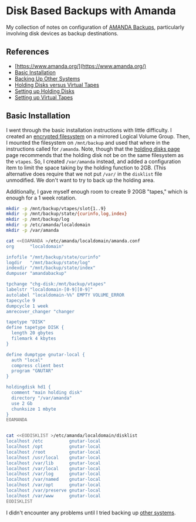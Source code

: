 # Disk Based Backups with Amanda

My collection of notes on configuration of
[AMANDA Backups][amanda], particularly involving disk devices as backup
destinations.

[amanda]: http://www.amanda.org/

## References
- [https://www.amanda.org/](https://www.amanda.org/)
- [Basic Installation][basic]
- [Backing Up Other Systems][remote]
- [Holding Disks versus Virtual Tapes][versus]
- [Setting up Holding Disks][holdingdisks]
- [Setting up Virtual Tapes][virtualtapes]


[basic]: http://wiki.zmanda.com/index.php/GSWA/Build_a_Basic_Configuration
[remote]: http://wiki.zmanda.com/index.php/GSWA/Backing_Up_Other_Systems
[versus]: https://wiki.zmanda.com/index.php/FAQ:Should_I_use_a_holdingdisk_when_the_final_destination_of_the_backup_is_a_virtual_tape%3F
[holdingdisks]: https://www.howtoforge.com/disk-backup-with-amanda-on-debian-lenny#-optional-configure-holding-disks
[virtualtapes]: https://wiki.zmanda.com/index.php/How_To:Set_Up_Virtual_Tapes


## Basic Installation

I went through the basic installation instructions with little
difficulty. I created an [encrypted filesystem][cryptofile] on a
mirrored Logical Volume Group. Then, I mounted the filesystem on
`/mnt/backup` and used that where in the instructions called for
`/amanda`. Note, though that the [holding disks page][holdingdisks]
page recommends that the holding disk not be on the same filesystem as
the `vtapes`. So, I created `/var/amanda` instead, and added a
configuration item to limit the space taking by the holding function to
2GB. (This alternative does require that we not put `/var/` in the
`disklist` file unmodified. We don't want to try to back up the holding
area. 

Additionally, I gave myself enough room to create 9 20GB "tapes," which
is enough for a 1 week rotation.

[cryptofile]: https://github.com/dafydd2277/systemAdmin/blob/master/filesystems/01_lvm_and_luks.md

```bash
mkdir -p /mnt/backup/vtapes/slot{1..9}
mkdir -p /mnt/backup/state/{curinfo,log,index}
mkdir -p /mnt/backup/log
mkdir -p /etc/amanda/localdomain
mkdir -p /var/amanda

cat <<EOAMANDA >/etc/amanda/localdomain/amanda.conf
org 	 "localdomain"

infofile "/mnt/backup/state/curinfo"
logdir   "/mnt/backup/state/log"
indexdir "/mnt/backup/state/index"
dumpuser "amandabackup"

tpchange "chg-disk:/mnt/backup/vtapes"
labelstr "localdomain-[0-9][0-9]"
autolabel "localdomain-%%" EMPTY VOLUME_ERROR
tapecycle 9
dumpcycle 1 week
amrecover_changer "changer

tapetype "DISK"
define tapetype DISK {
  length 20 gbytes
  filemark 4 kbytes
}

define dumptype gnutar-local {
  auth "local"
  compress client best
  program "GNUTAR"
}

holdingdisk hd1 {
  comment "main holding disk"
  directory "/var/amanda"
  use 2 Gb
  chunksize 1 mbyte 
}
EOAMANDA


cat <<EODISKLIST >/etc/amanda/localdomain/disklist
localhost /etc          gnutar-local
localhost /opt          gnutar-local
localhost /root         gnutar-local
localhost /usr/local    gnutar-local
localhost /var/lib      gnutar-local
localhost /var/local    gnutar-local
localhost /var/log      gnutar-local
localhost /var/named    gnutar-local
localhost /var/opt      gnutar-local
localhost /var/preserve gnutar-local
localhost /var/www      gnutar-local
EODISKLIST

```

I didn't encounter any problems until I tried backing up [other
systems](remoteHosts.md).

